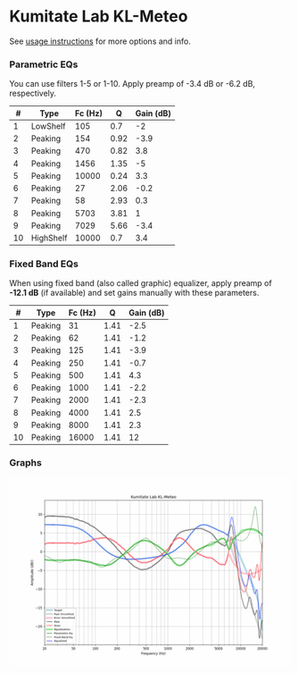 # Kumitate Lab KL-Meteo
See [usage instructions](https://github.com/jaakkopasanen/AutoEq#usage) for more options and info.

### Parametric EQs
You can use filters 1-5 or 1-10. Apply preamp of -3.4 dB or -6.2 dB, respectively.

|   # | Type      |   Fc (Hz) |    Q |   Gain (dB) |
|-----|-----------|-----------|------|-------------|
|   1 | LowShelf  |       105 | 0.7  |        -2   |
|   2 | Peaking   |       154 | 0.92 |        -3.9 |
|   3 | Peaking   |       470 | 0.82 |         3.8 |
|   4 | Peaking   |      1456 | 1.35 |        -5   |
|   5 | Peaking   |     10000 | 0.24 |         3.3 |
|   6 | Peaking   |        27 | 2.06 |        -0.2 |
|   7 | Peaking   |        58 | 2.93 |         0.3 |
|   8 | Peaking   |      5703 | 3.81 |         1   |
|   9 | Peaking   |      7029 | 5.66 |        -3.4 |
|  10 | HighShelf |     10000 | 0.7  |         3.4 |

### Fixed Band EQs
When using fixed band (also called graphic) equalizer, apply preamp of **-12.1 dB** (if available) and set gains manually with these parameters.

|   # | Type    |   Fc (Hz) |    Q |   Gain (dB) |
|-----|---------|-----------|------|-------------|
|   1 | Peaking |        31 | 1.41 |        -2.5 |
|   2 | Peaking |        62 | 1.41 |        -1.2 |
|   3 | Peaking |       125 | 1.41 |        -3.9 |
|   4 | Peaking |       250 | 1.41 |        -0.7 |
|   5 | Peaking |       500 | 1.41 |         4.3 |
|   6 | Peaking |      1000 | 1.41 |        -2.2 |
|   7 | Peaking |      2000 | 1.41 |        -2.3 |
|   8 | Peaking |      4000 | 1.41 |         2.5 |
|   9 | Peaking |      8000 | 1.41 |         2.3 |
|  10 | Peaking |     16000 | 1.41 |        12   |

### Graphs
![](./Kumitate%20Lab%20KL-Meteo.png)

